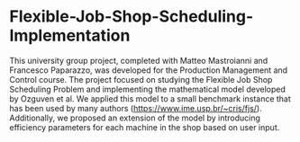 # Flexible-Job-Shop-Scheduling-Implementation
This university group project, completed with Matteo Mastroianni and Francesco Paparazzo, was developed for the Production Management and Control course. The project focused on studying the Flexible Job Shop Scheduling Problem and implementing the mathematical model developed by Ozguven et al. We applied this model to a small benchmark instance that has been used by many authors (https://www.ime.usp.br/~cris/fjs/). 
Additionally, we proposed an extension of the model by introducing efficiency parameters for each machine in the shop based on user input.

